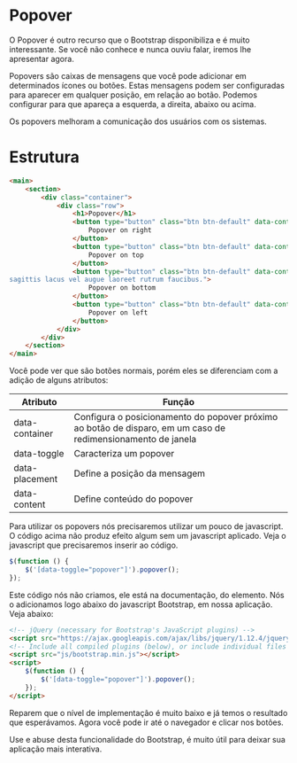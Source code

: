 # Popover

O Popover é outro recurso que o Bootstrap disponibiliza e é muito interessante. Se você não conhece e nunca ouviu falar, iremos lhe apresentar agora.

Popovers são caixas de mensagens que você pode adicionar em determinados ícones ou botões. Estas mensagens podem ser configuradas para aparecer em qualquer posição, em relação ao botão. Podemos configurar para que apareça a esquerda, a direita, abaixo ou acima.

Os popovers melhoram a comunicação dos usuários com os sistemas.

# Estrutura

```html
<main>
    <section>
        <div class="container">
            <div class="row">
                <h1>Popover</h1>
                <button type="button" class="btn btn-default" data-container="body" data-toggle="popover" data-placement="right" data-content="Vivamus sagittis lacus vel augue laoreet rutrum faucibus.">
                    Popover on right
                </button>
                <button type="button" class="btn btn-default" data-container="body" data-toggle="popover" data-placement="top" data-content="Vivamus sagittis lacus vel augue laoreet rutrum faucibus.">
                    Popover on top
                </button>
                <button type="button" class="btn btn-default" data-container="body" data-toggle="popover" data-placement="bottom" data-content="Vivamus
sagittis lacus vel augue laoreet rutrum faucibus.">
                    Popover on bottom
                </button>
                <button type="button" class="btn btn-default" data-container="body" data-toggle="popover" data-placement="left" data-content="Vivamus sagittis lacus vel augue laoreet rutrum faucibus.">
                    Popover on left
                </button>
            </div>
        </div>
    </section>
</main>
```

Você pode ver que são botões normais, porém eles se diferenciam com a adição de alguns atributos:

Atributo | Função
---------- | ----------
data-container | Configura o posicionamento do popover próximo ao botão de disparo, em um caso de redimensionamento de janela
data-toggle | Caracteriza um popover
data-placement | Define a posição da mensagem
data-content | Define conteúdo do popover

Para utilizar os popovers nós precisaremos utilizar um pouco de javascript. O código acima não produz efeito algum sem um javascript aplicado. Veja o javascript que precisaremos inserir ao código.

```js
$(function () {
    $('[data-toggle="popover"]').popover();
});
```

Este código nós não criamos, ele está na documentação, do elemento. Nós o adicionamos logo abaixo do javascript Bootstrap, em nossa aplicação. Veja abaixo:

```html
<!-- jQuery (necessary for Bootstrap's JavaScript plugins) -->
<script src="https://ajax.googleapis.com/ajax/libs/jquery/1.12.4/jquery.min.js"></script>
<!-- Include all compiled plugins (below), or include individual files as needed -->
<script src="js/bootstrap.min.js"></script>
<script>
    $(function () {
        $('[data-toggle="popover"]').popover();
    });
</script>
```

Reparem que o nível de implementação é muito baixo e já temos o resultado que esperávamos. Agora você pode ir até o navegador e clicar nos botões.

Use e abuse desta funcionalidade do Bootstrap, é muito útil para deixar sua aplicação mais interativa.